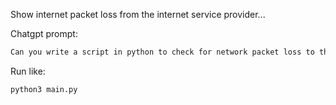 

Show internet packet loss from the internet service provider...


Chatgpt prompt:
```txt
Can you write a script in python to check for network packet loss to the internet, and check the internet service provider? If packet loss does, or does not occur can you log a message with a timestamp please
```

Run like:
```shell
python3 main.py
```
